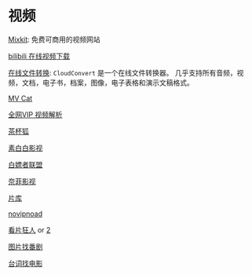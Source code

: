 # 视频

[Mixkit](https://mixkit.co/): 免费可商用的视频网站

[bilibili 在线视频下载](https://xbeibeix.com/api/bilibili/)

[在线文件转换](https://cloudconvert.com/):  `CloudConvert` 是一个在线文件转换器。 几乎支持所有音频，视频，文档，电子书，档案，图像，电子表格和演示文稿格式。

[MV Cat](http://www.mvcat.com/)

[全网VIP 视频解析](http://qmaile.com/)

[茶杯狐](https://www.cupfox.app/)

[素白白影视](https://www.subaibai.com/)

[白嫖者联盟](https://www.bpzhe.com/)

[奈菲影视](https://www.nfyingshi.com/)

[片库](https://www.mypianku.net/)

[novipnoad](https://www.novipnoad.com/)

[看片狂人](http://kpkuang.xyz) or [2](https://kpkuang.cc)

[图片找番剧](https://trace.moe)

[台词找电影](http://www.zhaotaici.cn)
